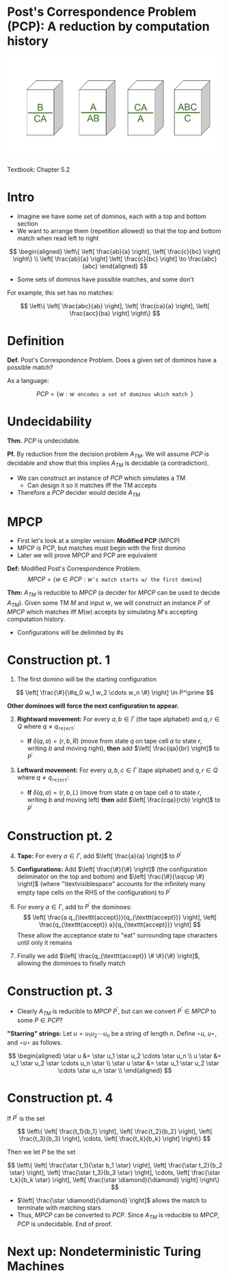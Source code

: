 
# Post's Correspondence Problem (PCP): A reduction by computation history

![](figures/pcp.jpg)

Textbook: Chapter 5.2

# Intro

- Imagine we have some set of dominos, each with a top and
    bottom section
- We want to arrange them (repetition allowed) so that the top
    and bottom match when read left to right

$$
\begin{aligned}
    \left\{ \left[
        \frac{ab}{a}
    \right],
    \left[
        \frac{c}{bc}
    \right] \right\} \\
    \left[
        \frac{ab}{a}
    \right]
    \left[
        \frac{c}{bc}
    \right]
    \to
    \frac{abc}{abc}
\end{aligned}
$$

- Some sets of dominos have possible matches, and some don't

For example, this set has no matches:

$$
\left\{
    \left[
        \frac{abc}{ab}
    \right],
    \left[
        \frac{ca}{a}
    \right],
    \left[
        \frac{acc}{ba}
    \right]
\right\}
$$

# Definition

**Def.** Post's Correspondence Problem. Does a given set of
dominos have a possible match?

As a language:

$$
PCP = \{ w: w \texttt{ encodes a set of dominos which match } \}
$$

# Undecidability

**Thm.** $PCP$ is undecidable.

**Pf.** By reduction from the decision problem $A_{TM}$. We will
assume $PCP$ is decidable and show that this implies $A_{TM}$ is
decidable (a contradiction).

- We can construct an instance of $PCP$ which simulates a TM
    - Can design it so it matches iff the TM accepts
- Therefore a $PCP$ decider would decide $A_{TM}$

# MPCP

- First let's look at a simpler version: **Modified PCP** (MPCP)
- MPCP is PCP, but matches must begin with the first domino
- Later we will prove MPCP and PCP are equivalent

**Def:** Modified Post's Correspondence Problem.
$$
MPCP = \left\{
    w \in PCP: w \texttt{'s match starts w/ the first domino}
\right\}
$$

**Thm:** $A_{TM}$ is reducible to $MPCP$ (a decider for $MPCP$
can be used to decide $A_{TM}$). Given some TM $M$ and input
$w$, we will construct an instance $P^\prime$ of $MPCP$ which
matches iff $M(w)$ accepts by simulating $M$'s accepting
computation history.

- Configurations will be delimited by $\#$s

# Construction pt. 1

1. The first domino will be the starting configuration

$$
\left[
    \frac{\#}{\#q_0 w_1 w_2 \cdots w_n \#}
\right] \in P^\prime
$$

**Other dominoes will force the next configuration to appear.**

2. **Rightward movement:** For every $a, b \in \Gamma$ (the tape
    alphabet) and $q, r \in Q$ where
    $q \ne q_{\texttt{reject}}$:
    - **If** $\delta(q, a) = (r, b, R)$ (move from state $q$ on
        tape cell $a$ to state $r$, writing $b$ and moving
        right), **then** add $\left[ \frac{qa}{br} \right]$ to
        $P^\prime$

3. **Leftward movement:** For every $a, b, c \in \Gamma$ (tape
    alphabet) and $q, r \in Q$ where
    $q \ne q_{\texttt{reject}}$:
    - **If** $\delta(q, a) = (r, b, L)$ (move from state $q$ on
        tape cell $a$ to state $r$, writing $b$ and moving
        left) **then** add $\left[ \frac{cqa}{rcb} \right]$ to
        $P^\prime$

# Construction pt. 2

4. **Tape:** For every $a \in \Gamma$, add
    $\left[ \frac{a}{a} \right]$ to $P^\prime$

5. **Configurations:** Add $\left[ \frac{\#}{\#} \right]$ (the
    configuration deliminator on the top and bottom) and
    $\left[ \frac{\#}{\sqcup \#} \right]$ (where
    "\textvisiblespace" accounts for the infinitely many empty
    tape cells on the RHS of the configuration) to $P^\prime$

6. For every $a \in \Gamma$, add to $P^\prime$ the dominoes:
    $$
    \left[
        \frac{a q_{\texttt{accept}}}{q_{\texttt{accept}}}
    \right],
    \left[
        \frac{q_{\texttt{accept}} a}{q_{\texttt{accept}}}
    \right]
    $$
    These allow the acceptance state to "eat" surrounding
    tape characters until only it remains

7. Finally we add
    $\left[ \frac{q_{\texttt{accept}} \# \#}{\#} \right]$,
    allowing the dominoes to finally match

# Construction pt. 3

- Clearly $A_{TM}$ is reducible to $MPCP$ $P^\prime$, but can we
    convert $P^\prime \in MPCP$ to some $P \in PCP$?

**"Starring" strings:** Let $u = u_1 u_2 \cdots u_n$ be a
string of length $n$. Define $\star u$, $u \star$, and
$\star u \star$ as follows.

$$
\begin{aligned}
    \star u       &= \star u_1 \star u_2       \cdots \star u_n
        \\
          u \star &=       u_1 \star u_2 \star \cdots       u_n
        \star \\
    \star u \star &= \star u_1 \star u_2 \star \cdots \star u_n
        \star \\
\end{aligned}
$$

# Construction pt. 4

If $P^\prime$ is the set

$$
\left\{
    \left[
        \frac{t_1}{b_1}
    \right],
    \left[
        \frac{t_2}{b_2}
    \right],
    \left[
        \frac{t_3}{b_3}
    \right],
    \cdots,
    \left[
        \frac{t_k}{b_k}
    \right]
\right\}
$$

Then we let $P$ be the set

$$
\left\{
    \left[
        \frac{\star t_1}{\star b_1 \star}
    \right],
    \left[
        \frac{\star t_2}{b_2 \star}
    \right],
    \left[
        \frac{\star t_3}{b_3 \star}
    \right],
    \cdots,
    \left[
        \frac{\star t_k}{b_k \star}
    \right],
    \left[
        \frac{\star \diamond}{\diamond}
    \right]
\right\}
$$

- $\left[ \frac{\star \diamond}{\diamond} \right]$ allows the
    match to terminate with matching stars
- Thus, $MPCP$ can be converted to $PCP$. Since $A_{TM}$ is
    reducible to $MPCP$, $PCP$ is undecidable. End of proof.

# Next up: Nondeterministic Turing Machines
